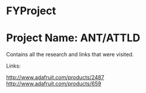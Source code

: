 # FYProject

# Project Name: ANT/ATTLD

Contains all the research and links that were visited.

Links:

http://www.adafruit.com/products/2487
http://www.adafruit.com/products/659
